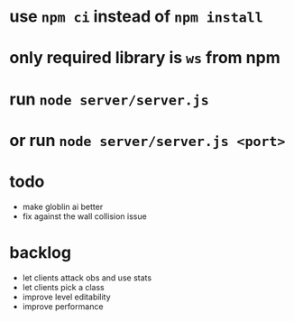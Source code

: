 # use `npm ci` instead of `npm install`
# only required library is `ws` from npm
# run `node server/server.js`
# or run `node server/server.js <port>`

# todo
- make globlin ai better
- fix against the wall collision issue

# backlog
- let clients attack obs and use stats
- let clients pick a class
- improve level editability
- improve performance